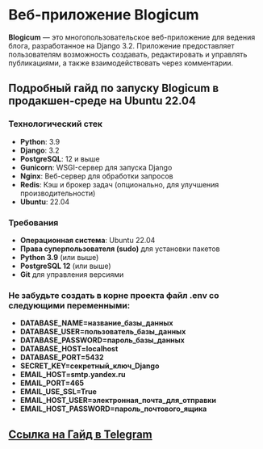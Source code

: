 # Веб-приложение Blogicum

**Blogicum** — это многопользовательское веб-приложение для ведения блога, разработанное на Django 3.2. Приложение предоставляет пользователям возможность создавать, редактировать и управлять публикациями, а также взаимодействовать через комментарии.

## Подробный гайд по запуску Blogicum в продакшен-среде на Ubuntu 22.04

### Технологический стек

- **Python**: 3.9
- **Django**: 3.2
- **PostgreSQL**: 12 и выше
- **Gunicorn**: WSGI-сервер для запуска Django
- **Nginx**: Веб-сервер для обработки запросов
- **Redis**: Кэш и брокер задач (опционально, для улучшения производительности)
- **Ubuntu**: 22.04

### Требования

- **Операционная система**: Ubuntu 22.04
- **Права суперпользователя (sudo)** для установки пакетов
- **Python 3.9** (или выше)
- **PostgreSQL 12** (или выше)
- **Git** для управления версиями

### Не забудьте создать в корне проекта файл .env со следующими переменными:

- **DATABASE_NAME=название_базы_данных**
- **DATABASE_USER=пользователь_базы_данных**
- **DATABASE_PASSWORD=пароль_базы_данных**
- **DATABASE_HOST=localhost**
- **DATABASE_PORT=5432**
- **SECRET_KEY=секретный_ключ_Django**
- **EMAIL_HOST=smtp.yandex.ru**
- **EMAIL_PORT=465**
- **EMAIL_USE_SSL=True**
- **EMAIL_HOST_USER=электронная_почта_для_отправки**
- **EMAIL_HOST_PASSWORD=пароль_почтового_ящика**

## [Ссылка на Гайд в Telegram](https://t.me/+n6wXEr1V0MpmNTMy)
